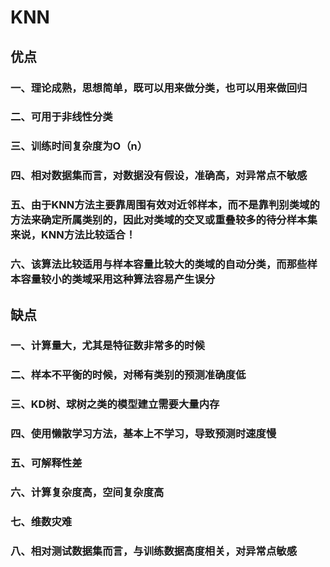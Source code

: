 # KNN 
## 优点
### 一、理论成熟，思想简单，既可以用来做分类，也可以用来做回归
### 二、可用于非线性分类
### 三、训练时间复杂度为O（n）
### 四、相对数据集而言，对数据没有假设，准确高，对异常点不敏感
### 五、由于KNN方法主要靠周围有效对近邻样本，而不是靠判别类域的方法来确定所属类别的，因此对类域的交叉或重叠较多的待分样本集来说，KNN方法比较适合！
### 六、该算法比较适用与样本容量比较大的类域的自动分类，而那些样本容量较小的类域采用这种算法容易产生误分

## 缺点
### 一、计算量大，尤其是特征数非常多的时候
### 二、样本不平衡的时候，对稀有类别的预测准确度低
### 三、KD树、球树之类的模型建立需要大量内存
### 四、使用懒散学习方法，基本上不学习，导致预测时速度慢
### 五、可解释性差
### 六、计算复杂度高，空间复杂度高
### 七、维数灾难
### 八、相对测试数据集而言，与训练数据高度相关，对异常点敏感
